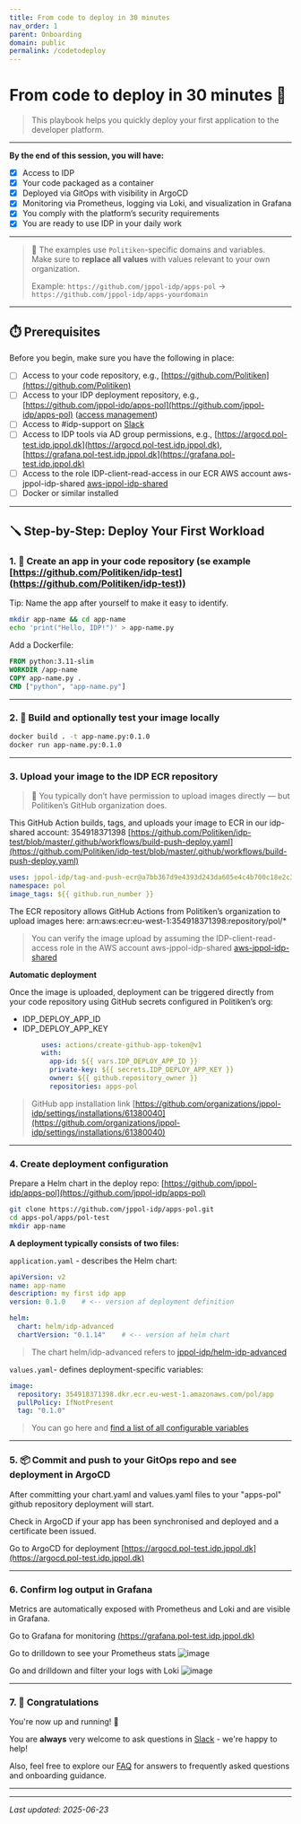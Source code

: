 ```yaml
---
title: From code to deploy in 30 minutes
nav_order: 1 
parent: Onboarding
domain: public
permalink: /codetodeploy
---
```



# From code to deploy in 30 minutes 🚀
> This playbook helps you quickly deploy your first application to the developer platform.

---
**By the end of this session, you will have:**

- [x] Access to IDP
- [x] Your code packaged as a container
- [x] Deployed via GitOps with visibility in ArgoCD
- [x] Monitoring via Prometheus, logging via Loki, and visualization in Grafana
- [x] You comply with the platform’s security requirements
- [x] You are ready to use IDP in your daily work

---

> 🚨 The examples use `Politiken`-specific domains and variables.  
> Make sure to **replace all values** with values relevant to your own organization.
> 
> Example: `https://github.com/jppol-idp/apps-pol` → `https://github.com/jppol-idp/apps-yourdomain`

---


## ⏱️ Prerequisites

Before you begin, make sure you have the following in place:

- [ ] Access to your code repository, e.g., [https://github.com/Politiken](https://github.com/Politiken)
- [ ] Access to your IDP deployment repository, e.g., [https://github.com/jppol-idp/apps-pol](https://github.com/jppol-idp/apps-pol) ([access management](https://github.com/orgs/jppol-idp/teams/apps-pol/members))
- [ ] Access to #idp-support on [Slack](https://ekstrabladet.slack.com/archives/C08HWLGQCTE)
- [ ] Access to IDP tools via AD group permissions, e.g., [https://argocd.pol-test.idp.jppol.dk](https://argocd.pol-test.idp.jppol.dk), [https://grafana.pol-test.idp.jppol.dk](https://grafana.pol-test.idp.jppol.dk)
- [ ] Access to the role IDP-client-read-access in our ECR AWS account aws-jppol-idp-shared [aws-jppol-idp-shared](https://jppol-sso.awsapps.com/start#/)
- [ ] Docker or similar installed

---

## 🪛 Step-by-Step: Deploy Your First Workload

### 1. 📁 Create an app in your code repository (se example [https://github.com/Politiken/idp-test](https://github.com/Politiken/idp-test))
Tip: Name the app after yourself to make it easy to identify.

```bash
mkdir app-name && cd app-name
echo 'print("Hello, IDP!")' > app-name.py
```

Add a Dockerfile:

```Dockerfile
FROM python:3.11-slim
WORKDIR /app-name
COPY app-name.py .
CMD ["python", "app-name.py"]
```

---

### 2. 🐳 Build and optionally test your image locally

```bash
docker build . -t app-name.py:0.1.0
docker run app-name.py:0.1.0
```

---

### 3. Upload your image to the IDP ECR repository

> 🚨 You typically don’t have permission to upload images directly — but Politiken’s GitHub organization does.

This GitHub Action builds, tags, and uploads your image to ECR in our idp-shared account: 354918371398
[https://github.com/Politiken/idp-test/blob/master/.github/workflows/build-push-deploy.yaml](https://github.com/Politiken/idp-test/blob/master/.github/workflows/build-push-deploy.yaml)


```yaml
uses: jppol-idp/tag-and-push-ecr@a7bb367d9e4393d243da605e4c4b700c18e2c34d
namespace: pol
image_tags: ${{ github.run_number }}
```

The ECR repository allows GitHub Actions from Politiken’s organization to upload images here:
arn:aws:ecr:eu-west-1:354918371398:repository/pol/*

> You can verify the image upload by assuming the IDP-client-read-access role in the AWS account aws-jppol-idp-shared [aws-jppol-idp-shared](https://jppol-sso.awsapps.com/start#/)

__Automatic deployment__

Once the image is uploaded, deployment can be triggered directly from your code repository using GitHub secrets configured in Politiken’s org:

- IDP_DEPLOY_APP_ID
- IDP_DEPLOY_APP_KEY

```yaml
        uses: actions/create-github-app-token@v1
        with:
          app-id: ${{ vars.IDP_DEPLOY_APP_ID }}
          private-key: ${{ secrets.IDP_DEPLOY_APP_KEY }}
          owner: ${{ github.repository_owner }}
          repositories: apps-pol
```

> GitHub app installation link [https://github.com/organizations/jppol-idp/settings/installations/61380040](https://github.com/organizations/jppol-idp/settings/installations/61380040)

---
### 4. Create deployment configuration

Prepare a Helm chart in the deploy repo: [https://github.com/jppol-idp/apps-pol](https://github.com/jppol-idp/apps-pol)

```bash
git clone https://github.com/jppol-idp/apps-pol.git
cd apps-pol/apps/pol-test
mkdir app-name
```

**A deployment typically consists of two files:**

`application.yaml` - describes the Helm chart:

```yaml
apiVersion: v2
name: app-name
description: my first idp app
version: 0.1.0    # <-- version af deployment definition

helm:
  chart: helm/idp-advanced
  chartVersion: "0.1.14"    # <-- version af helm chart
```

> The chart helm/idp-advanced refers to [jppol-idp/helm-idp-advanced](https://github.com/jppol-idp/helm-idp-advanced/tree/main/charts/idp-advanced/Chart.yaml)

`values.yaml`- defines deployment-specific variables:

```yaml
image:
  repository: 354918371398.dkr.ecr.eu-west-1.amazonaws.com/pol/app 
  pullPolicy: IfNotPresent
  tag: "0.1.0"
```

> You can go here and [find a list of all configurable variables](https://github.com/jppol-idp/helm-idp-advanced/blob/main/README.md)

---

### 5. 📦 Commit and push to your GitOps repo and see deployment in ArgoCD
After committing your chart.yaml and values.yaml files to your "apps-pol" github repository deployment will start.

Check in ArgoCD if your app has been synchronised and deployed and a certificate been issued.  

Go to ArgoCD for deployment [https://argocd.pol-test.idp.jppol.dk](https://argocd.pol-test.idp.jppol.dk)

---

### 6. Confirm log output in Grafana
Metrics are automatically exposed with Prometheus and Loki and are visible in Grafana.

Go to Grafana for monitoring
[(https://grafana.pol-test.idp.jppol.dk)](https://grafana.pol-test.idp.jppol.dk)

Go to drilldown to see your Prometheus stats
![image](https://public.docs.idp.jppol.dk/assets/onboarding-grafana-drilldown-metrics.png)

Go and drilldown and filter your logs with Loki
![image](https://public.docs.idp.jppol.dk/assets/onboarding-grafana-drilldown-logs.png)



---

### 7. 🏁 Congratulations

You're now up and running! 💪

You are **always** very welcome to ask questions in [Slack](https://ekstrabladet.slack.com/archives/C08HWLGQCTE) - we're happy to help!

Also, feel free to explore our [FAQ](faq) for answers to frequently asked questions and onboarding guidance.

---


---
*Last updated: 2025-06-23*
